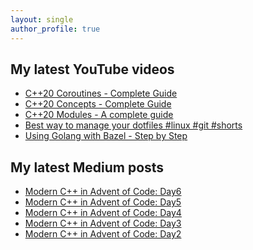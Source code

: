 ```yaml
---
layout: single
author_profile: true
---
```


## My latest YouTube videos

<!--START_SECTION:youtube-->
* [C++20 Coroutines - Complete Guide](https:&#x2F;&#x2F;www.youtube.com&#x2F;watch?v&#x3D;w-dmOHhBX9o)
* [C++20 Concepts  - Complete Guide](https:&#x2F;&#x2F;www.youtube.com&#x2F;watch?v&#x3D;1So7onMFxJM)
* [C++20 Modules - A complete guide](https:&#x2F;&#x2F;www.youtube.com&#x2F;watch?v&#x3D;WRCwciJ5MTE)
* [Best way to manage your dotfiles #linux #git #shorts](https:&#x2F;&#x2F;www.youtube.com&#x2F;watch?v&#x3D;LHrB4TcU1JM)
* [Using Golang with Bazel - Step by Step](https:&#x2F;&#x2F;www.youtube.com&#x2F;watch?v&#x3D;mXLrk0ipwz4)
<!--END_SECTION:youtube-->

## My latest Medium posts

<!--START_SECTION:medium-->
* [Modern C++ in Advent of Code: Day6](https:&#x2F;&#x2F;itnext.io&#x2F;modern-c-in-advent-of-code-day6-aca753568b8c?source&#x3D;rss-1e1de1006a93------2)
* [Modern C++ in Advent of Code: Day5](https:&#x2F;&#x2F;itnext.io&#x2F;modern-c-in-advent-of-code-day5-4777e4037869?source&#x3D;rss-1e1de1006a93------2)
* [Modern C++ in Advent of Code: Day4](https:&#x2F;&#x2F;itnext.io&#x2F;modern-c-in-advent-of-code-day4-14bee3fd1609?source&#x3D;rss-1e1de1006a93------2)
* [Modern C++ in Advent of Code: Day3](https:&#x2F;&#x2F;itnext.io&#x2F;modern-c-in-advent-of-code-day3-4a105922b5d0?source&#x3D;rss-1e1de1006a93------2)
* [Modern C++ in Advent of Code: Day2](https:&#x2F;&#x2F;itnext.io&#x2F;modern-c-in-advent-of-code-day2-ca0af5bf0182?source&#x3D;rss-1e1de1006a93------2)
<!--END_SECTION:medium-->